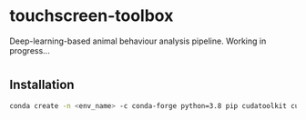 # touchscreen-toolbox
Deep-learning-based animal behaviour analysis pipeline. Working in progress...
#

## Installation

```bash
conda create -n <env_name> -c conda-forge python=3.8 pip cudatoolkit cudnn tensorflow-gpu deeplabcut
```

